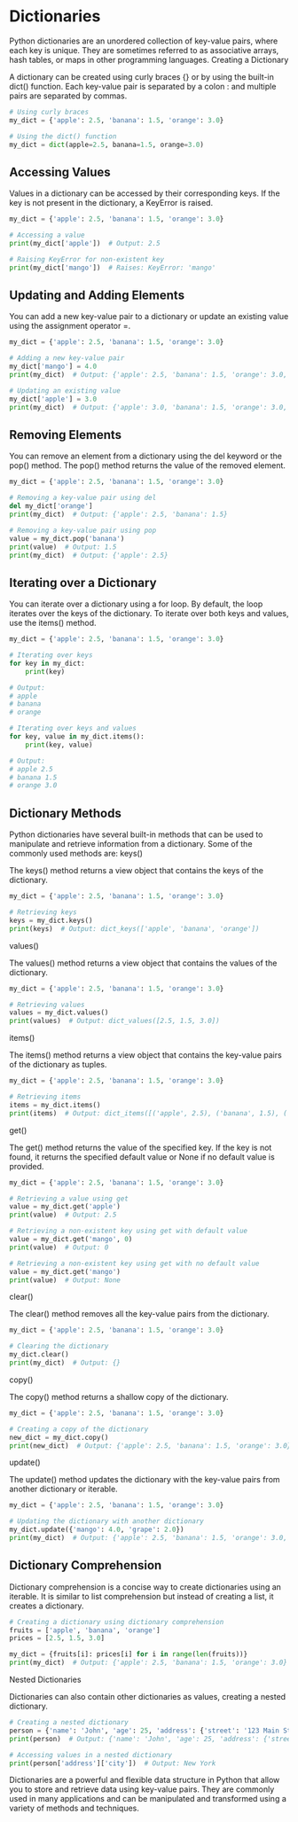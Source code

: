 # Dictionaries

Python dictionaries are an unordered collection of key-value pairs, where each key is unique. They are sometimes referred to as associative arrays, hash tables, or maps in other programming languages.
Creating a Dictionary

A dictionary can be created using curly braces {} or by using the built-in dict() function. Each key-value pair is separated by a colon : and multiple pairs are separated by commas.

```python
# Using curly braces
my_dict = {'apple': 2.5, 'banana': 1.5, 'orange': 3.0}

# Using the dict() function
my_dict = dict(apple=2.5, banana=1.5, orange=3.0)
```

## Accessing Values

Values in a dictionary can be accessed by their corresponding keys. If the key is not present in the dictionary, a KeyError is raised.

```python
my_dict = {'apple': 2.5, 'banana': 1.5, 'orange': 3.0}

# Accessing a value
print(my_dict['apple'])  # Output: 2.5

# Raising KeyError for non-existent key
print(my_dict['mango'])  # Raises: KeyError: 'mango'

```

## Updating and Adding Elements

You can add a new key-value pair to a dictionary or update an existing value using the assignment operator =.

```python
my_dict = {'apple': 2.5, 'banana': 1.5, 'orange': 3.0}

# Adding a new key-value pair
my_dict['mango'] = 4.0
print(my_dict)  # Output: {'apple': 2.5, 'banana': 1.5, 'orange': 3.0, 'mango': 4.0}

# Updating an existing value
my_dict['apple'] = 3.0
print(my_dict)  # Output: {'apple': 3.0, 'banana': 1.5, 'orange': 3.0, 'mango': 4.0}

```

## Removing Elements

You can remove an element from a dictionary using the del keyword or the pop() method. The pop() method returns the value of the removed element.

```python
my_dict = {'apple': 2.5, 'banana': 1.5, 'orange': 3.0}

# Removing a key-value pair using del
del my_dict['orange']
print(my_dict)  # Output: {'apple': 2.5, 'banana': 1.5}

# Removing a key-value pair using pop
value = my_dict.pop('banana')
print(value)  # Output: 1.5
print(my_dict)  # Output: {'apple': 2.5}

```

## Iterating over a Dictionary

You can iterate over a dictionary using a for loop. By default, the loop iterates over the keys of the dictionary. To iterate over both keys and values, use the items() method.

```python
my_dict = {'apple': 2.5, 'banana': 1.5, 'orange': 3.0}

# Iterating over keys
for key in my_dict:
    print(key)

# Output:
# apple
# banana
# orange

# Iterating over keys and values
for key, value in my_dict.items():
    print(key, value)

# Output:
# apple 2.5
# banana 1.5
# orange 3.0

```

## Dictionary Methods

Python dictionaries have several built-in methods that can be used to manipulate and retrieve information from a dictionary. Some of the commonly used methods are:
keys()

The keys() method returns a view object that contains the keys of the dictionary.

```python
my_dict = {'apple': 2.5, 'banana': 1.5, 'orange': 3.0}

# Retrieving keys
keys = my_dict.keys()
print(keys)  # Output: dict_keys(['apple', 'banana', 'orange'])
```

values()

The values() method returns a view object that contains the values of the dictionary.

```python
my_dict = {'apple': 2.5, 'banana': 1.5, 'orange': 3.0}

# Retrieving values
values = my_dict.values()
print(values)  # Output: dict_values([2.5, 1.5, 3.0])
```

items()

The items() method returns a view object that contains the key-value pairs of the dictionary as tuples.

```python
my_dict = {'apple': 2.5, 'banana': 1.5, 'orange': 3.0}

# Retrieving items
items = my_dict.items()
print(items)  # Output: dict_items([('apple', 2.5), ('banana', 1.5), ('orange', 3.0)])

```

get()

The get() method returns the value of the specified key. If the key is not found, it returns the specified default value or None if no default value is provided.

```python
my_dict = {'apple': 2.5, 'banana': 1.5, 'orange': 3.0}

# Retrieving a value using get
value = my_dict.get('apple')
print(value)  # Output: 2.5

# Retrieving a non-existent key using get with default value
value = my_dict.get('mango', 0)
print(value)  # Output: 0

# Retrieving a non-existent key using get with no default value
value = my_dict.get('mango')
print(value)  # Output: None

```

clear()

The clear() method removes all the key-value pairs from the dictionary.

```python
my_dict = {'apple': 2.5, 'banana': 1.5, 'orange': 3.0}

# Clearing the dictionary
my_dict.clear()
print(my_dict)  # Output: {}

```

copy()

The copy() method returns a shallow copy of the dictionary.

```python
my_dict = {'apple': 2.5, 'banana': 1.5, 'orange': 3.0}

# Creating a copy of the dictionary
new_dict = my_dict.copy()
print(new_dict)  # Output: {'apple': 2.5, 'banana': 1.5, 'orange': 3.0}
```

update()

The update() method updates the dictionary with the key-value pairs from another dictionary or iterable.

```python
my_dict = {'apple': 2.5, 'banana': 1.5, 'orange': 3.0}

# Updating the dictionary with another dictionary
my_dict.update({'mango': 4.0, 'grape': 2.0})
print(my_dict)  # Output: {'apple': 2.5, 'banana': 1.5, 'orange': 3.0, 'mango': 4.0, 'grape': 2.0}

```

## Dictionary Comprehension

Dictionary comprehension is a concise way to create dictionaries using an iterable. It is similar to list comprehension but instead of creating a list, it creates a dictionary.

```python
# Creating a dictionary using dictionary comprehension
fruits = ['apple', 'banana', 'orange']
prices = [2.5, 1.5, 3.0]

my_dict = {fruits[i]: prices[i] for i in range(len(fruits))}
print(my_dict)  # Output: {'apple': 2.5, 'banana': 1.5, 'orange': 3.0}
```

Nested Dictionaries

Dictionaries can also contain other dictionaries as values, creating a nested dictionary.

```python
# Creating a nested dictionary
person = {'name': 'John', 'age': 25, 'address': {'street': '123 Main St', 'city': 'New York', 'zip': '10001'}}
print(person)  # Output: {'name': 'John', 'age': 25, 'address': {'street': '123 Main St', 'city': 'New York', 'zip': '10001'}}

# Accessing values in a nested dictionary
print(person['address']['city'])  # Output: New York

```

Dictionaries are a powerful and flexible data structure in Python that allow you to store and retrieve data using key-value pairs. They are commonly used in many applications and can be manipulated and transformed using a variety of methods and techniques.
